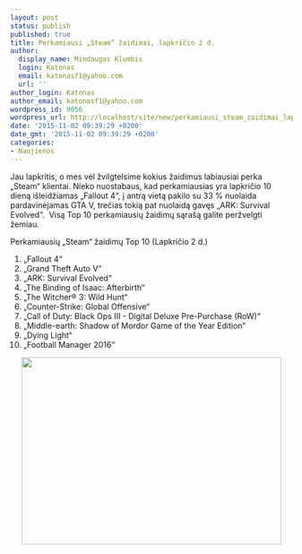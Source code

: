 ```yaml
---
layout: post
status: publish
published: true
title: Perkamiausi „Steam“ žaidimai, lapkričio 2 d.
author:
  display_name: Mindaugas Klumbis
  login: Katonas
  email: katonasf1@yahoo.com
  url: ''
author_login: Katonas
author_email: katonasf1@yahoo.com
wordpress_id: 9056
wordpress_url: http://localhost/site/new/perkamiausi_steam_zaidimai_lapkricio_2_d/
date: '2015-11-02 09:39:29 +0200'
date_gmt: '2015-11-02 09:39:29 +0200'
categories:
- Naujienos
---
```

<p>
	Jau lapkritis, o mes vėl žvilgtelsime kokius žaidimus labiausiai perka &bdquo;Steam&ldquo; klientai. Nieko nuostabaus, kad perkamiausias yra lapkričio 10 dieną i&scaron;leidžiamas &bdquo;Fallout 4&ldquo;, į antrą vietą pakilo su 33 % nuolaida pardavinėjamas GTA V, trečias tokią pat nuolaidą gavęs &bdquo;ARK: Survival Evolved&ldquo;.&nbsp; Visą Top 10 perkamiausių žaidimų sąra&scaron;ą galite peržvelgti žemiau. &nbsp; &nbsp;</p>
<p>
	Perkamiausių &bdquo;Steam&ldquo; žaidimų Top 10 (Lapkričio 2 d.)</p>
<ol>
<li>
		&bdquo;Fallout 4&ldquo;</li>
<li>
		&bdquo;Grand Theft Auto V&ldquo;</li>
<li>
		&bdquo;ARK: Survival Evolved&ldquo;</li>
<li>
		&bdquo;The Binding of Isaac: Afterbirth&ldquo;</li>
<li>
		&bdquo;The Witcher&reg; 3: Wild Hunt&ldquo;</li>
<li>
		&bdquo;Counter-Strike: Global Offensive&ldquo;</li>
<li>
		&bdquo;Call of Duty: Black Ops III - Digital Deluxe Pre-Purchase (RoW)&ldquo;</li>
<li>
		&bdquo;Middle-earth: Shadow of Mordor Game of the Year Edition&ldquo;</li>
<li>
		&bdquo;Dying Light&ldquo;</li>
<li>
		&bdquo;Football Manager 2016&ldquo;</li>
</ol>
<p style="text-align: center;">
	<a href="http://store.steampowered.com/search/?filter=topsellers"><img alt="" src="http://technews.lt/userfiles/steam 1102.PNG" style="width: 464px; height: 334px;" /></a></p>
